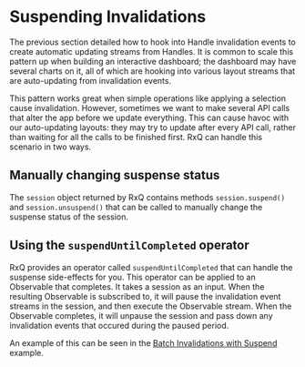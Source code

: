 # Suspending Invalidations
The previous section detailed how to hook into Handle invalidation events to create automatic updating streams from Handles. It is common to scale this pattern up when building an interactive dashboard; the dashboard may have several charts on it, all of which are hooking into various layout streams that are auto-updating from invalidation events.

This pattern works great when simple operations like applying a selection cause invalidation. However, sometimes we want to make several API calls that alter the app before we update everything. This can cause havoc with our auto-updating layouts: they may try to update after every API call, rather than waiting for all the calls to be finished first. RxQ can handle this scenario in two ways.

## Manually changing suspense status
The `session` object returned by RxQ contains methods `session.suspend()` and `session.unsuspend()` that can be called to manually change the suspense status of the session.

## Using the `suspendUntilCompleted` operator
RxQ provides an operator called `suspendUntilCompleted` that can handle the suspense side-effects for you. This operator can be applied to an Observable that completes. It takes a session as an input. When the resulting Observable is subscribed to, it will pause the invalidation event streams in the session, and then execute the Observable stream. When the Observable completes, it will unpause the session and pass down any invalidation events that occured during the paused period.

An example of this can be seen in the [Batch Invalidations with Suspend](../recipes/batch-invalidations.html) example. 